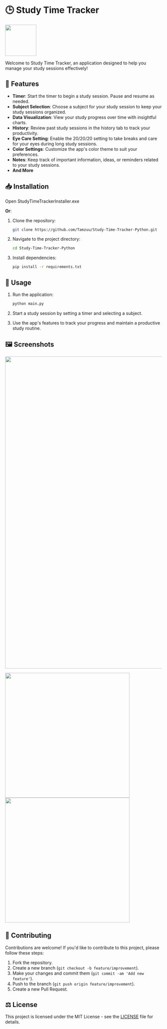 # 🕒 Study Time Tracker 
<img src="https://github.com/Tamzuu/Study-Time-Tracker-Python/assets/10380019/f25ded72-6f79-44b7-8517-bba7c3c7b036" width="100">

Welcome to Study Time Tracker, an application designed to help you manage your study sessions effectively!

## 🚀 Features

- **Timer**: Start the timer to begin a study session. Pause and resume as needed.
- **Subject Selection**: Choose a subject for your study session to keep your study sessions organized.
- **Data Visualization**: View your study progress over time with insightful charts.
- **History**: Review past study sessions in the history tab to track your productivity.
- **Eye Care Setting**: Enable the 20/20/20 setting to take breaks and care for your eyes during long study sessions.
- **Color Settings**: Customize the app's color theme to suit your preferences.
- **Notes**: Keep track of important information, ideas, or reminders related to your study sessions.
- **And More**

## 📥 Installation

Open StudyTimeTrackerInstaller.exe

**Or**:
1. Clone the repository:
    ```bash
    git clone https://github.com/Tamzuu/Study-Time-Tracker-Python.git
    ```

2. Navigate to the project directory:
    ```bash
    cd Study-Time-Tracker-Python
    ```

3. Install dependencies:
    ```bash
    pip install -r requirements.txt
    ```

## 📝 Usage

1. Run the application:
    ```bash
    python main.py
    ```

2. Start a study session by setting a timer and selecting a subject.
3. Use the app's features to track your progress and maintain a productive study routine.

## 🖼️ Screenshots

<img src="https://github.com/Tamzuu/Study-Time-Tracker-Python/assets/10380019/232ad055-4a95-4c72-a8d5-7fe6540e9676" width="1000">
<p float="left">
    <img src="https://github.com/Tamzuu/Study-Time-Tracker-Python/assets/10380019/e175cc29-ce19-4537-814c-e89d125d211a" width="400">
    <img src="https://github.com/Tamzuu/Study-Time-Tracker-Python/assets/10380019/97e57c8a-0779-40b8-9462-45a2955e8fce" width="400">
</p>

## 👥 Contributing

Contributions are welcome! If you'd like to contribute to this project, please follow these steps:

1. Fork the repository.
2. Create a new branch (`git checkout -b feature/improvement`).
3. Make your changes and commit them (`git commit -am 'Add new feature'`).
4. Push to the branch (`git push origin feature/improvement`).
5. Create a new Pull Request.

## ⚖️ License

This project is licensed under the MIT License - see the [LICENSE](LICENSE) file for details.
